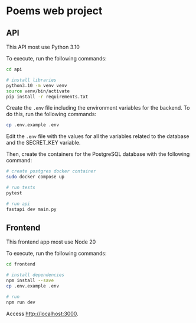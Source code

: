 # Poems web project


## API

This API most use Python 3.10

To execute, run the following commands:

```bash
cd api

# install libraries
python3.10 -m venv venv
source venv/bin/activate
pip install -r requirements.txt
```

Create the `.env` file including the environment variables for the backend. To do this, run the following commands:

```bash
cp .env.example .env
```

Edit the `.env` file with the values for all the variables related to the database and the SECRET_KEY variable.

Then, create the containers for the PostgreSQL database with the following command:

```bash
# create postgres docker container
sudo docker compose up

# run tests
pytest

# run api
fastapi dev main.py
```

## Frontend

This frontend app most use Node 20

To execute, run the following commands:

```bash
cd frontend

# install dependencies
npm install --save
cp .env.example .env

# run
npm run dev
```

Access [http://localhost:3000](http://localhost:3000).
